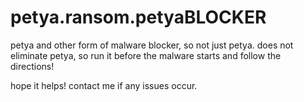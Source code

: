 # petya.ransom.petyaBLOCKER
petya and other form of malware blocker, so not just petya.
does not eliminate petya, so run it before the malware starts and follow the directions!

hope it helps! contact me if any issues occur.
